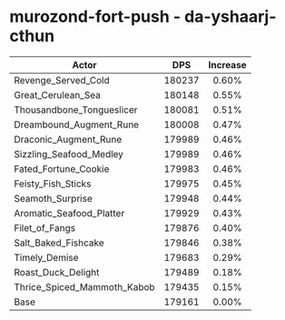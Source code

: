 # murozond-fort-push - da-yshaarj-cthun
| Actor | DPS | Increase |
|---|:---:|:---:|
|Revenge_Served_Cold|180237|0.60%|
|Great_Cerulean_Sea|180148|0.55%|
|Thousandbone_Tongueslicer|180081|0.51%|
|Dreambound_Augment_Rune|180008|0.47%|
|Draconic_Augment_Rune|179989|0.46%|
|Sizzling_Seafood_Medley|179989|0.46%|
|Fated_Fortune_Cookie|179983|0.46%|
|Feisty_Fish_Sticks|179975|0.45%|
|Seamoth_Surprise|179948|0.44%|
|Aromatic_Seafood_Platter|179929|0.43%|
|Filet_of_Fangs|179876|0.40%|
|Salt_Baked_Fishcake|179846|0.38%|
|Timely_Demise|179683|0.29%|
|Roast_Duck_Delight|179489|0.18%|
|Thrice_Spiced_Mammoth_Kabob|179435|0.15%|
|Base|179161|0.00%|
